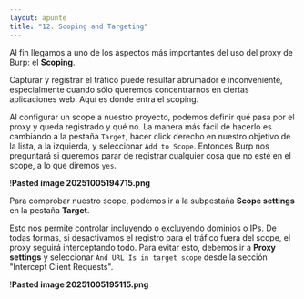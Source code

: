 ```yaml
---
layout: apunte
title: "12. Scoping and Targeting"
---
```


Al fin llegamos a uno de los aspectos más importantes del uso del proxy de Burp: el **Scoping**.

Capturar y registrar el tráfico puede resultar abrumador e inconveniente, especialmente cuando sólo queremos concentrarnos en ciertas aplicaciones web. Aquí es donde entra el scoping.

Al configurar un scope a nuestro proyecto, podemos definir qué pasa por el proxy y queda registrado y qué no. La manera más fácil de hacerlo es cambiando a la pestaña `Target`, hacer click derecho en nuestro objetivo de la lista, a la izquierda, y seleccionar `Add to Scope`. Entonces Burp nos preguntará si queremos parar de registrar cualquier cosa que no esté en el scope, a lo que diremos `yes`.

!**Pasted image 20251005194715.png**

Para comprobar nuestro scope, podemos ir a la subpestaña **Scope settings** en la pestaña **Target**.

Esto nos permite controlar incluyendo o excluyendo dominios o IPs. De todas formas, si desactivamos el registro para el tráfico fuera del scope, el proxy seguirá interceptando todo. Para evitar esto, debemos ir a **Proxy settings** y seleccionar `And URL Is in target scope` desde la sección "Intercept Client Requests".

!**Pasted image 20251005195115.png**
